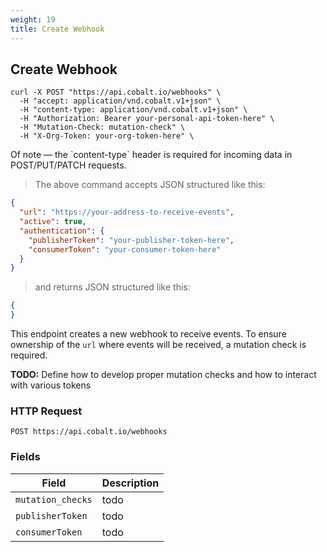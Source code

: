 ```yaml
---
weight: 19
title: Create Webhook
---
```


## Create Webhook


```shell
curl -X POST "https://api.cobalt.io/webhooks" \
  -H "accept: application/vnd.cobalt.v1+json" \
  -H "content-type: application/vnd.cobalt.v1+json" \
  -H "Authorization: Bearer your-personal-api-token-here" \
  -H "Mutation-Check: mutation-check" \
  -H "X-Org-Token: your-org-token-here" \
```

<aside class="success">
Of note — the `content-type` header is required for incoming data in POST/PUT/PATCH requests.
</aside>

> The above command accepts JSON structured like this:

```json
{
  "url": "https://your-address-to-receive-events",
  "active": true,
  "authentication": {
    "publisherToken": "your-publisher-token-here",
    "consumerToken": "your-consumer-token-here"
  }
}
```

> and returns JSON structured like this:

```json
{
}

```

This endpoint creates a new webhook to receive events. To ensure ownership of the `url` where events will be received, a mutation check is required.

**TODO:** Define how to develop proper mutation checks and how to interact with various tokens

### HTTP Request

`POST https://api.cobalt.io/webhooks`

### Fields

Field             | Description
----------------- | -----------
`mutation_checks` | todo
`publisherToken`  | todo
`consumerToken`   | todo

